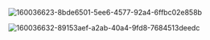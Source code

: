 
![160036623-8bde6501-5ee6-4577-92a4-6ffbc02e858b](https://user-images.githubusercontent.com/106817047/235183116-b72ef365-c958-4737-a901-dbefbd0ceca8.png)

![160036632-89153aef-a2ab-40a4-9fd8-7684513deedc](https://user-images.githubusercontent.com/106817047/235183171-962c056d-5de0-4996-b6e6-024655b1852e.png)

